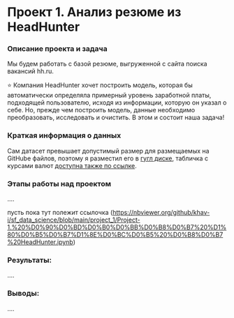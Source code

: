 # Проект 1. Анализ резюме из HeadHunter

### Описание проекта и задача
Мы будем работать с базой резюме, выгруженной с сайта поиска вакансий hh.ru.

⭐ Компания HeadHunter хочет построить модель, которая бы автоматически определяла примерный уровень заработной платы, подходящей пользователю, исходя из информации, которую он указал о себе. Но, прежде чем построить модель, данные необходимо преобразовать, исследовать и очистить. В этом и состоит наша задача!

### Краткая информация о данных

Сам датасет превышает допустимый размер для размещаемых на GitHubе файлов, поэтому я разместил его в [гугл диске](https://drive.google.com/file/d/1ro3lRr5aItPCNqGWI0OwyZchs2khaHyx/view?usp=sharing), табличка с курсами валют [доступна также по ссылке](https://drive.google.com/file/d/1VCq2XBY2gwvUU3nC5t7g5Q2ACQ09Z2VX/view?usp=sharing).

### Этапы работы над проектом  
....

пусть пока тут полежит ссылочка (https://nbviewer.org/github/khav-i/sf_data_science/blob/main/project_1/Project-1.%20%D0%90%D0%BD%D0%B0%D0%BB%D0%B8%D0%B7%20%D1%80%D0%B5%D0%B7%D1%8E%D0%BC%D0%B5%20%D0%B8%D0%B7%20HeadHunter.ipynb)

### Результаты:  
....

### Выводы:  
....

